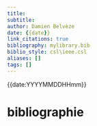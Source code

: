 ```yaml
---
title: 
subtitle:
author: Damien Belvèze
date: {{date}}
link_citations: true
bibliography: mylibrary.bib
biblio_style: csl\ieee.csl
aliases: []
tags: []
---
```


{{date:YYYYMMDDHHmm}}



# bibliographie

